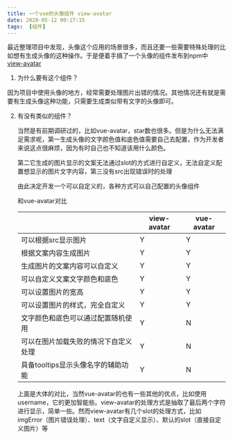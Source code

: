 ```yaml
---
title: 一个vue的头像组件 view-avatar
date: 2020-05-12 00:17:15
tags:  [组件]
---
```



最近整理项目中发现，头像这个应用的场景很多，而且还要一些需要特殊处理的比如想有生成头像的这种操作。于是便着手搞了一个头像的组件发布到npm中 [view-avatar](https://github.com/LwcReber/view-avatar)



1. 为什么要有这个组件？
<!--truncate-->

   因为项目中使用头像的地方，经常需要处理图片出错的情况。其他情况还有就是需要有生成头像这种功能，只需要生成类似带有文字的头像即可。

2. 有没有类似的组件？

   当然是有前期调研过的，比如vue-avatar，star数也很多。但是为什么无法满足需求呢，第一生成头像的文字颜色值和底色值需要自己去配置，作为开发者来说这点很麻烦，因为有时自己也不知道该用什么颜色。

   第二它生成的图片显示的文案无法通过slot的方式进行自定义，无法自定义配置想显示的图片文字内容，第三没有src出现错误时的处理



   由此决定开发一个可以自定义的，各种方式可以自己配置的头像组件

   和vue-avatar对比

   |                                      | view-avatar | vue-avatar |
   | ------------------------------------ | ----------- | ---------- |
   | 可以根据src显示图片                  | Y           | Y          |
   | 根据文案内容生成图片                 | Y           | Y          |
   | 生成图片的文案内容可以自定义         | Y           | Y          |
   | 可以自定义文案文字颜色和底色         | Y           | Y          |
   | 可以设置图片的宽高                   | Y           | Y          |
   | 可以设置图片的样式，完全自定义       | Y           | Y          |
   | 文字颜色和底色可以通过配置随机使用   | Y           | N          |
   | 可以在图片加载失败的情况下自定义处理 | Y           | N          |
   | 具备tooltips显示头像名字的辅助功能   | Y           | N          |

   上面是大体的对比，当然vue-avatar的也有一些其他的优点，比如使用username，它的更加智能些。view-avatar的处理方式是抽取了最后两个字符进行显示，简单一些。然而view-avatar有几个slot的处理方式，比如 imgError（图片错误处理）、text（文字自定义显示）、默认的slot（直接自定义图片）等
